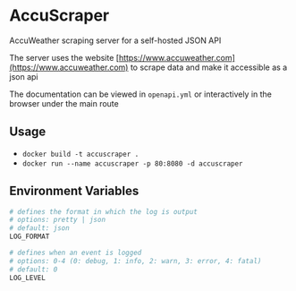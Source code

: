 # AccuScraper

AccuWeather scraping server for a self-hosted JSON API

The server uses the website [https://www.accuweather.com](https://www.accuweather.com) to scrape data and make it accessible as a json api

The documentation can be viewed in `openapi.yml` or interactively in the browser under the main route

## Usage
* `docker build -t accuscraper .`
* `docker run --name accuscraper -p 80:8080 -d accuscraper`

## Environment Variables
```bash
# defines the format in which the log is output
# options: pretty | json
# default: json
LOG_FORMAT

# defines when an event is logged
# options: 0-4 (0: debug, 1: info, 2: warn, 3: error, 4: fatal)
# default: 0
LOG_LEVEL
```